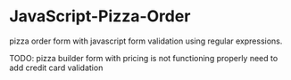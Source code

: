 # JavaScript-Pizza-Order

pizza order form with javascript form validation using regular expressions.

TODO:
pizza builder form with pricing is not functioning properly
need to add credit card validation

